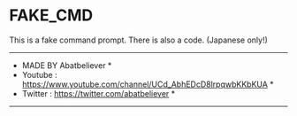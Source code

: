 # FAKE_CMD
This is a fake command prompt. There is also a code. (Japanese only!)

**********************************************************************
* MADE BY Abatbeliever                                               *
* Youtube : https://www.youtube.com/channel/UCd_AbhEDcD8lrpqwbKKbKUA *
* Twitter : https://twitter.com/abatbeliever                         *
**********************************************************************
